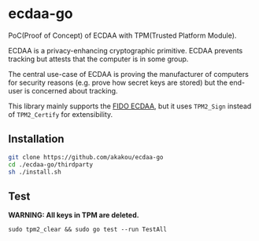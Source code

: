 # ecdaa-go

PoC(Proof of Concept) of ECDAA with TPM(Trusted Platform Module).

ECDAA is a privacy-enhancing cryptographic primitive.
ECDAA prevents tracking but attests that the computer is in some group.

The central use-case of ECDAA is proving the manufacturer of computers for security reasons (e.g. prove how secret keys are stored) but the end-user is concerned about tracking.

This library mainly supports the [FIDO ECDAA](https://fidoalliance.org/specs/fido-v2.0-id-20180227/fido-ecdaa-algorithm-v2.0-id-20180227.html), but it uses `TPM2_Sign` instead of `TPM2_Certify` for extensibility.

## Installation

```sh
git clone https://github.com/akakou/ecdaa-go
cd ./ecdaa-go/thirdparty
sh ./install.sh
```

## Test

**WARNING: All keys in TPM are deleted.**

```
sudo tpm2_clear && sudo go test --run TestAll
```
